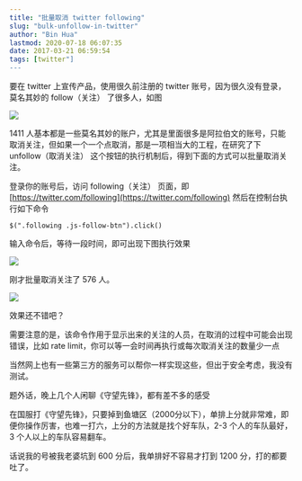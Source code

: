 ```yaml
---
title: "批量取消 twitter following"
slug: "bulk-unfollow-in-twitter"
author: "Bin Hua"
lastmod: 2020-07-18 06:07:35
date: 2017-03-21 06:59:54
tags: [twitter"]
---
```


要在 twitter 上宣传产品，使用很久前注册的 twitter 账号，因为很久没有登录，莫名其妙的 follow（关注） 了很多人，如图

![](/imgs/twitterunfollowing_01.png)

1411 人基本都是一些莫名其妙的账户，尤其是里面很多是阿拉伯文的账号，只能取消关注，但如果一个一个点取消，那是一项相当大的工程，在研究了下 unfollow（取消关注） 这个按钮的执行机制后，得到下面的方式可以批量取消关注。

登录你的账号后，访问 following（关注） 页面，即 [https://twitter.com/following](https://twitter.com/following) 然后在控制台执行如下命令

```
$(".following .js-follow-btn").click()
```

输入命令后，等待一段时间，即可出现下图执行效果

![](/imgs/twitterunfollowing_02.png)

刚才批量取消关注了 576 人。

![](/imgs/twitterunfollowing_03.png)

效果还不错吧？

需要注意的是，该命令作用于显示出来的关注的人员，在取消的过程中可能会出现错误，比如 rate limit，你可以等一会时间再执行或每次取消关注的数量少一点

当然网上也有一些第三方的服务可以帮你一样实现这些，但出于安全考虑，我没有测试。

题外话，晚上几个人闲聊《守望先锋》，都有差不多的感受

在国服打《守望先锋》，只要掉到鱼塘区（2000分以下），单排上分就非常难，即便你操作厉害，也难一打六，上分的方法就是找个好车队，2-3 个人的车队最好，3 个人以上的车队容易翻车。

话说我的号被我老婆坑到 600 分后，我单排好不容易才打到 1200 分，打的都要吐了。
